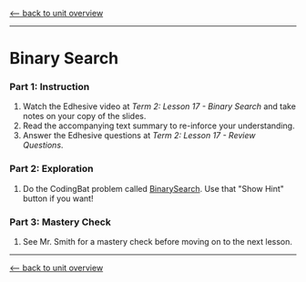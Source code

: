[<-- back to unit overview](README.md)

---
# Binary Search

### Part 1: Instruction
1. Watch the Edhesive video at _Term 2: Lesson 17 - Binary Search_ and take notes on your copy of the slides.
1. Read the accompanying text summary to re-inforce your understanding.
1. Answer the Edhesive questions at _Term 2: Lesson 17 - Review Questions_.

### Part 2: Exploration
1. Do the CodingBat problem called [BinarySearch](https://codingbat.com/prob/p212935?parent=/home/simona1@sfusd.edu/searching). Use that "Show Hint" button if you want!

### Part 3: Mastery Check
1. See Mr. Smith for a mastery check before moving on to the next lesson.

---
[<-- back to unit overview](README.md)
